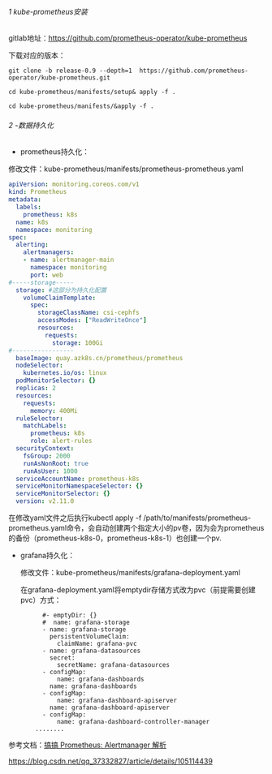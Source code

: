 ###### 1  kube-prometheus安装

gitlab地址：https://github.com/prometheus-operator/kube-prometheus

下载对应的版本：

```shell
git clone -b release-0.9 --depth=1  https://github.com/prometheus-operator/kube-prometheus.git

cd kube-prometheus/manifests/setup& apply -f .

cd kube-prometheus/manifests/&apply -f . 
```

###### 2 -数据持久化

-  prometheus持久化： 

  修改文件：kube-prometheus/manifests/prometheus-prometheus.yaml

  ```yaml
  apiVersion: monitoring.coreos.com/v1
  kind: Prometheus
  metadata:
    labels:
      prometheus: k8s
    name: k8s
    namespace: monitoring
  spec:
    alerting:
      alertmanagers:
      - name: alertmanager-main
        namespace: monitoring
        port: web
  #-----storage-----
    storage: #这部分为持久化配置
      volumeClaimTemplate:
        spec:
          storageClassName: csi-cephfs
          accessModes: ["ReadWriteOnce"]
          resources:
            requests:
              storage: 100Gi
  #-----------------
    baseImage: quay.azk8s.cn/prometheus/prometheus
    nodeSelector:
      kubernetes.io/os: linux
    podMonitorSelector: {}
    replicas: 2
    resources:
      requests:
        memory: 400Mi
    ruleSelector:
      matchLabels:
        prometheus: k8s
        role: alert-rules
    securityContext:
      fsGroup: 2000
      runAsNonRoot: true
      runAsUser: 1000
    serviceAccountName: prometheus-k8s
    serviceMonitorNamespaceSelector: {}
    serviceMonitorSelector: {}
    version: v2.11.0
  
  ```

  在修改yaml文件之后执行kubectl apply -f /path/to/manifests/prometheus-prometheus.yaml命令，会自动创建两个指定大小的pv卷，因为会为prometheus的备份（prometheus-k8s-0，prometheus-k8s-1）也创建一个pv.

- grafana持久化：

  修改文件：kube-prometheus/manifests/grafana-deployment.yaml

  在grafana-deployment.yaml将emptydir存储方式改为pvc（前提需要创建pvc）方式：

  ```
        #- emptyDir: {}
        #  name: grafana-storage
        - name: grafana-storage
          persistentVolumeClaim:
            claimName: grafana-pvc
        - name: grafana-datasources
          secret:
            secretName: grafana-datasources
        - configMap:
            name: grafana-dashboards
          name: grafana-dashboards
        - configMap:
            name: grafana-dashboard-apiserver
          name: grafana-dashboard-apiserver
        - configMap:
            name: grafana-dashboard-controller-manager
      ........
  
  ```

参考文档：[搞搞 Prometheus: Alertmanager 解析](https://zhuanlan.zhihu.com/p/63270049?utm_source=wechat_session)

https://blog.csdn.net/qq_37332827/article/details/105114439